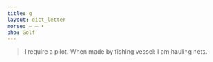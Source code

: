 ```yaml
---
title: g
layout: dict_letter
morse: ‒ ‒ •
pho: Golf
---
```

> I require a pilot.
> When made by fishing vessel: I am hauling nets.